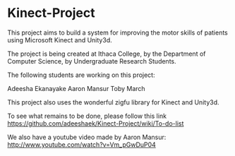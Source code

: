 Kinect-Project
==============
This project aims to build a system for improving the motor skills of patients using Microsoft Kinect and Unity3d.

The project is being created at Ithaca College, by the Department of Computer Science, by Undergraduate Research Students.

The following students are working on this project:

Adeesha Ekanayake
Aaron Mansur
Toby March

This project also uses the wonderful zigfu library for Kinect and Unity3d.

To see what remains to be done, please follow this link https://github.com/adeeshaek/Kinect-Project/wiki/To-do-list

We also have a youtube video made by Aaron Mansur: http://www.youtube.com/watch?v=Vm_pGwDuP04
